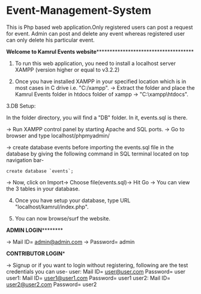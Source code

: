 # Event-Management-System
This is Php based web application.Only registered users can post a request for event. Admin can post and delete any event whereas registered user can only delete his particular event.

****Welcome to Kamrul Events website*****************************************

1. To run this web application, you need to install a localhost server XAMPP (version higher or equal to v3.2.2)

2. Once you have installed XAMPP in your specified location which is in most cases in C drive i.e. "C:/xampp".
-> Extract the folder and place the Kamrul Events folder in htdocs folder of xampp -> "C:\xampp\htdocs\".

3.DB Setup:

In the folder directory, you will find a "DB" folder. In it, events.sql is there.

-> Run XAMPP control panel by starting Apache and SQL ports.
-> Go to browser and type localhost/phpmyadmin/

-> create database events before importing the events.sql file in the database by giving the following command in SQL terminal located on top navigation bar-

	create database `events`;
	
-> Now, click on Import-> Choose file(events.sql)-> Hit Go
-> You can view the 3 tables in your database.


4. Once you have setup your database, type URL "localhost/kamrul/index.php".

5. You can now browse/surf the website.


********ADMIN LOGIN****************

-> Mail ID= admin@admin.com
-> Password= admin


**********CONTRIBUTOR LOGIN***********

-> Signup or if you want to login without registering, following are the test credentials you can use-
user:
	Mail ID= user@user.com
	Password= user
user1:
	Mail ID= user1@user1.com
	Password= user1
user2:
	Mail ID= user2@user2.com
	Password= user2
